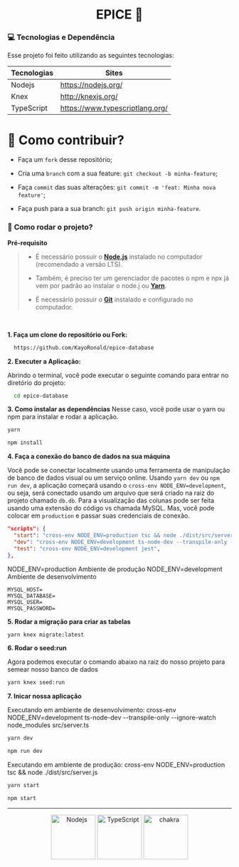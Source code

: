 <h1 align="center">
    <strong>EPICE 💜</strong>
</h1>


### **💻 Tecnologias e Dependência**

Esse projeto foi feito utilizando as seguintes tecnologias:

| Tecnologias | Sites                           |
| ----------- | ------------------------------- |
| Nodejs      | https://nodejs.org/             |
| Knex        | http://knexjs.org/              |
| TypeScript  | https://www.typescriptlang.org/ |


# 🤔 **Como contribuir?**

- Faça um `fork` desse repositório;
  
- Cria uma `branch` com a sua feature: `git checkout -b minha-feature`;
  
- Faça `commit` das suas alterações: `git commit -m 'feat: Minha nova feature'`;

- Faça push para a sua branch: `git push origin minha-feature`.


### 🚀 **Como rodar o projeto?**

 **Pré-requisito**
 
<blockquote>

- É necessário possuir o **[Node.js](https://nodejs.org/en/)** instalado no computador (recomendado a versão LTS).

- Também, é preciso ter um gerenciador de pacotes o npm e npx já vem por padrão ao instalar o node.j ou **[Yarn](https://www.npmjs.com/package/yarn)**.

- É necessário possuir o **[Git](https://git-scm.com/)** instalado e configurado no computador.
  
</blockquote>


<br/>

**1. Faça um clone do repositório ou Fork:**

```bash 
  https://github.com/KayoRonald/epice-database
```

**2. Executer a Aplicação:**

Abrindo o terminal, você pode executar o seguinte comando para entrar no diretório do projeto:

```bash
  cd epice-database
```

**3. Como instalar as dependências**
Nesse caso, você pode usar o yarn ou npm para instalar e rodar a aplicação.

```bash
yarn 
```

```bash
npm install
```

**4. Faça a conexão do banco de dados na sua máquina**

Você pode se conectar localmente usando uma ferramenta de manipulação de banco de dados visual ou um serviço online. Usando `yarn dev` ou `npm run dev`, a aplicação começará usando o `cross-env NODE_ENV=development`, ou seja, será conectado usando um arquivo que será criado na raiz do projeto chamado `db.db`. Para a visualização das colunas pode ser feita usando uma extensão do código vs chamada MySQL. Mas, você pode colocar em `production` e passar suas credenciais de conexão.

```json
"scripts": {
  "start": "cross-env NODE_ENV=production tsc && node ./dist/src/server.js",
  "dev": "cross-env NODE_ENV=development ts-node-dev --transpile-only --ignore-watch node_modules src/server.ts",
  "test": "cross-env NODE_ENV=development jest",
},
```
NODE_ENV=production Ambiente de produção
NODE_ENV=development Ambiente de desenvolvimento

```.env
MYSQL_HOST=
MYSQL_DATABASE=
MYSQL_USER=
MYSQL_PASSWORD=
```

**5. Rodar a migração para criar as tabelas**

```bash
yarn knex migrate:latest
```

**6. Rodar o seed:run**

Agora podemos executar o comando abaixo na raiz do nosso projeto para semear nosso banco de dados

```bash
yarn knex seed:run
```

**7. Inicar nossa aplicação**

Executando em ambiente de desenvolvimento:
cross-env NODE_ENV=development ts-node-dev --transpile-only --ignore-watch node_modules src/server.ts

```bash
yarn dev

```

```bash
npm run dev
```
Executando em ambiente de produção:
cross-env NODE_ENV=production tsc && node ./dist/src/server.js

```bash
yarn start
```

```bash
npm start
```


<hr/>


<p align="center">
  <img src="https://walde.co/wp-content/uploads/2016/09/nodejs_logo.png" width="100" title="Nodejs">
  <img src="https://277969009-files.gitbook.io/~/files/v0/b/gitbook-legacy-files/o/spaces%2F-Lf4a7JZE8Gwa4Y0EaRf%2Favatar.png?generation=1559220593217278&alt=media" width="100" alt="TypeScript" title="TypeScript">
  <img src="https://iconape.com/wp-content/files/bl/347262/svg/knexjs-seeklogo.com.svg" width="100" alt="chakra" title="Knexjs"
</p>